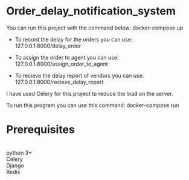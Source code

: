 # Order_delay_notification_system
You can run this project with the command below:
docker-compose up


- To record the delay for the orders you can use:
127.0.0.1:8000/delay_order

- To assign the order to agent you can use:
127.0.0.1:8000/assign_order_to_agent

- To recieve the delay report of vendors you can use:
127.0.0.1:8000/recieve_delay_report

I have used Celery for this project to reduce the load on the server.



To run this program you can use this command:
docker-compose run


# Prerequisites
<br>
python 3+
<br>
Celery
<br>
Django
<br>
Redis

